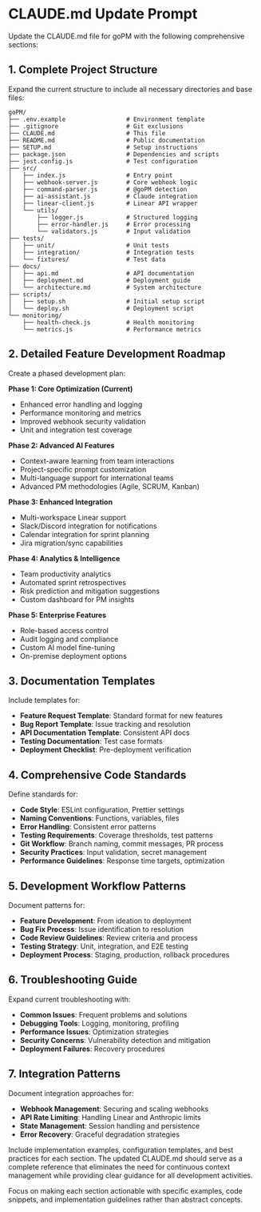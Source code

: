# CLAUDE.md Update Prompt

Update the CLAUDE.md file for goPM with the following comprehensive sections:

## 1. Complete Project Structure
Expand the current structure to include all necessary directories and base files:
```
goPM/
├── .env.example                 # Environment template
├── .gitignore                   # Git exclusions
├── CLAUDE.md                    # This file
├── README.md                    # Public documentation
├── SETUP.md                     # Setup instructions
├── package.json                 # Dependencies and scripts
├── jest.config.js               # Test configuration
├── src/
│   ├── index.js                 # Entry point
│   ├── webhook-server.js        # Core webhook logic
│   ├── command-parser.js        # @goPM detection
│   ├── ai-assistant.js          # Claude integration
│   ├── linear-client.js         # Linear API wrapper
│   └── utils/
│       ├── logger.js            # Structured logging
│       ├── error-handler.js     # Error processing
│       └── validators.js        # Input validation
├── tests/
│   ├── unit/                    # Unit tests
│   ├── integration/             # Integration tests
│   └── fixtures/                # Test data
├── docs/
│   ├── api.md                   # API documentation
│   ├── deployment.md            # Deployment guide
│   └── architecture.md          # System architecture
├── scripts/
│   ├── setup.sh                 # Initial setup script
│   └── deploy.sh                # Deployment script
└── monitoring/
    ├── health-check.js          # Health monitoring
    └── metrics.js               # Performance metrics
```

## 2. Detailed Feature Development Roadmap
Create a phased development plan:

**Phase 1: Core Optimization (Current)**
- Enhanced error handling and logging
- Performance monitoring and metrics
- Improved webhook security validation
- Unit and integration test coverage

**Phase 2: Advanced AI Features**
- Context-aware learning from team interactions
- Project-specific prompt customization
- Multi-language support for international teams
- Advanced PM methodologies (Agile, SCRUM, Kanban)

**Phase 3: Enhanced Integration**
- Multi-workspace Linear support
- Slack/Discord integration for notifications
- Calendar integration for sprint planning
- Jira migration/sync capabilities

**Phase 4: Analytics & Intelligence**
- Team productivity analytics
- Automated sprint retrospectives
- Risk prediction and mitigation suggestions
- Custom dashboard for PM insights

**Phase 5: Enterprise Features**
- Role-based access control
- Audit logging and compliance
- Custom AI model fine-tuning
- On-premise deployment options

## 3. Documentation Templates
Include templates for:
- **Feature Request Template**: Standard format for new features
- **Bug Report Template**: Issue tracking and resolution
- **API Documentation Template**: Consistent API docs
- **Testing Documentation**: Test case formats
- **Deployment Checklist**: Pre-deployment verification

## 4. Comprehensive Code Standards
Define standards for:
- **Code Style**: ESLint configuration, Prettier settings
- **Naming Conventions**: Functions, variables, files
- **Error Handling**: Consistent error patterns
- **Testing Requirements**: Coverage thresholds, test patterns
- **Git Workflow**: Branch naming, commit messages, PR process
- **Security Practices**: Input validation, secret management
- **Performance Guidelines**: Response time targets, optimization

## 5. Development Workflow Patterns
Document patterns for:
- **Feature Development**: From ideation to deployment
- **Bug Fix Process**: Issue identification to resolution
- **Code Review Guidelines**: Review criteria and process
- **Testing Strategy**: Unit, integration, and E2E testing
- **Deployment Process**: Staging, production, rollback procedures

## 6. Troubleshooting Guide
Expand current troubleshooting with:
- **Common Issues**: Frequent problems and solutions
- **Debugging Tools**: Logging, monitoring, profiling
- **Performance Issues**: Optimization strategies
- **Security Concerns**: Vulnerability detection and mitigation
- **Deployment Failures**: Recovery procedures

## 7. Integration Patterns
Document integration approaches for:
- **Webhook Management**: Securing and scaling webhooks
- **API Rate Limiting**: Handling Linear and Anthropic limits
- **State Management**: Session handling and persistence
- **Error Recovery**: Graceful degradation strategies

Include implementation examples, configuration templates, and best practices for each section. The updated CLAUDE.md should serve as a complete reference that eliminates the need for continuous context management while providing clear guidance for all development activities.

Focus on making each section actionable with specific examples, code snippets, and implementation guidelines rather than abstract concepts.